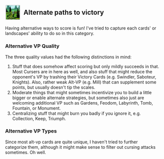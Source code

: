 
## <div style="display: flex; align-items: center;"><img src="../../assets/icons/qualities/AltVP.jpg" alt="AltVP icon" width="50"> <span style="margin-left: 10px;">Alternate paths to victory</span></div>

Having alternative ways to score is fun! I've tried to capture each cards' or landscapes' ability to do so in this category.

### Alternative VP Quality

The three quality values had the following distinctions in mind:

1. Stuff that does somehow affect scoring but only mildly succeeds in that. Most Cursers are in here as well, and also stuff that might reduce the opponent's VP by trashing their Victory Cards (e.g. Swindler, Saboteur, Knights). Also, rather weak Alt-VP (e.g. Mill) that can supplement some points, but usually doesn't tip the scales.
2. Moderate things that might sometimes incentivize you to build a little bigger or enable alternate strategies, but sometimes also just are welcoming additional VP such as Gardens, Feodom, Labyrinth, Tomb, Fountain, or Monument.
3. Centralizing stuff that might burn you badly if you ignore it, e.g. Collection, Keep, Triumph.

### Alternative VP Types

Since most alt-vp cards are quite unique, I haven't tried to further categorize them, although it might make sense to filter out cursing attacks sometimes. Oh well.
